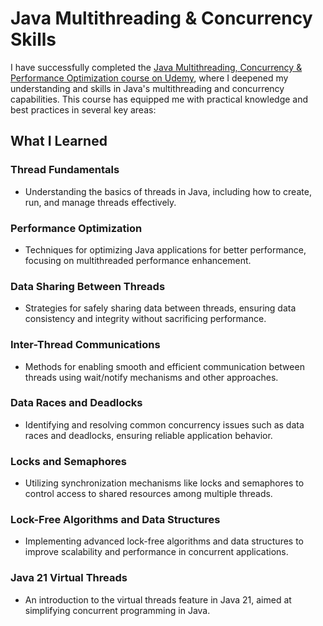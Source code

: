 # Java Multithreading & Concurrency Skills

I have successfully completed the [Java Multithreading, Concurrency & Performance Optimization course on Udemy](https://www.udemy.com/course/java-multithreading-concurrency-performance-optimization/learn/lecture/11956100#overview), where I deepened my understanding and skills in Java's multithreading and concurrency capabilities. This course has equipped me with practical knowledge and best practices in several key areas:

## What I Learned

### Thread Fundamentals
- Understanding the basics of threads in Java, including how to create, run, and manage threads effectively.

### Performance Optimization
- Techniques for optimizing Java applications for better performance, focusing on multithreaded performance enhancement.

### Data Sharing Between Threads
- Strategies for safely sharing data between threads, ensuring data consistency and integrity without sacrificing performance.

### Inter-Thread Communications
- Methods for enabling smooth and efficient communication between threads using wait/notify mechanisms and other approaches.

### Data Races and Deadlocks
- Identifying and resolving common concurrency issues such as data races and deadlocks, ensuring reliable application behavior.

### Locks and Semaphores
- Utilizing synchronization mechanisms like locks and semaphores to control access to shared resources among multiple threads.

### Lock-Free Algorithms and Data Structures
- Implementing advanced lock-free algorithms and data structures to improve scalability and performance in concurrent applications.

### Java 21 Virtual Threads 
- An introduction to the virtual threads feature in Java 21, aimed at simplifying concurrent programming in Java.
